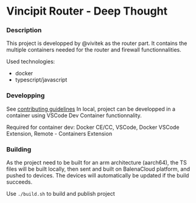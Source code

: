 # Vincipit Router - Deep Thought


### Description

This project is developped by @vivitek as the router part. It contains the multiple containers needed for the router and firewall functionnalities.

Used technologies:
- docker
- typescript/javascript

### Developping

See [contributing guidelines](./holocron/router/contributing.md)
In local, project can be developped in a container using VSCode Dev Container functionnality.

Required for container dev: Docker CE/CC, VSCode, Docker VSCode Extension, Remote - Containers Extension

### Building

As the project need to be built for an arm architecture (aarch64), the TS files will be built locally, then sent and built on BalenaCloud platform, and pushed to devices. The devices will automatically be updated if the build succeeds.

Use `./build.sh` to build and publish project